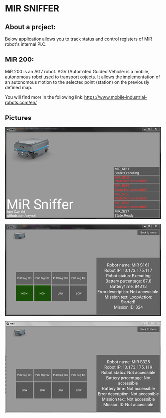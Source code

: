 # MIR SNIFFER

## About a project:
Below application allows you to track status and control registers of MiR robot's internal PLC.

## MiR 200:
MiR 200 is an AGV robot. AGV (Automated Guided Vehicle) is a mobile, autonomous robot used to transport objects. It allows the implementation of an autonomous motion to the selected point (station) on the previously defined map.

You will find more in the following link: 
https://www.mobile-industrial-robots.com/en/

## Pictures

![Alt text](https://raw.githubusercontent.com/czyrski/MiR_sniffer/master/Pics/Main%20menu.png)
 
![Alt text](https://raw.githubusercontent.com/czyrski/MiR_sniffer/master/Pics/Robot%20screen.png)

![Alt text](https://raw.githubusercontent.com/czyrski/MiR_sniffer/master/Pics/Robot%20screen%20not%20accessible.png)
